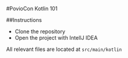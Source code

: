 #PovioCon Kotlin 101

##Instructions

* Clone the repository 
* Open the project with IntellJ IDEA

All relevant files are located at `src/main/kotlin`

